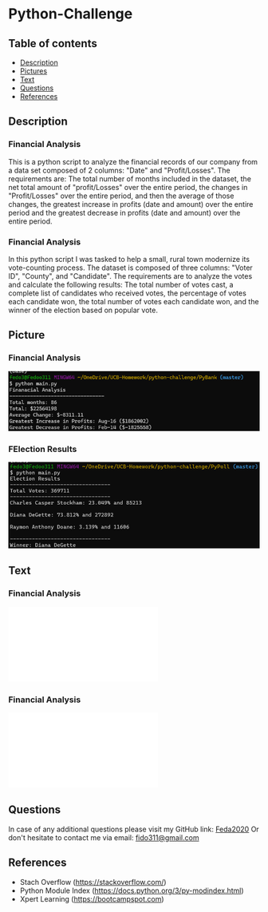# Python-Challenge

## Table of contents

* [Description](#Description)
* [Pictures](#Picture)
* [Text](#Text)
* [Questions](#Questions)
* [References](#References)

## Description

### Financial Analysis

This is a python script to analyze the financial records of our company from a data set composed of 2 columns: "Date" and "Profit/Losses". The requirements are: The total number of months included in the dataset, the net total amount of "profit/Losses" over the entire period, the changes in "Profit/Losses" over the entire period, and then the average of those changes, the greatest increase in profits (date and amount) over the entire period and the greatest decrease in profits (date and amount) over the entire period.

### Financial Analysis

In this python script I was tasked to help a small, rural town modernize its vote-counting process. The dataset is composed of three columns: "Voter ID", "County", and "Candidate". The requirements are to analyze the votes and calculate the following results: The total number of votes cast, a complete list of candidates who received votes, the percentage of votes each candidate won, the total number of votes each candidate won, and the winner of the election based on popular vote.

 ## Picture
### Financial Analysis
 ![Website](./PyBank/image/Financial_Analysis_Terminal_Print.png)

### FElection Results
 ![Website](./PyPoll/image/Election_Results_Terminal_Print.png)

## Text

### Financial Analysis
 ![View the text file](./PyBank/analysis/financial_analysis.txt)
### Financial Analysis
 ![View the text file](./PyPoll/analysis/election_results.txt)

## Questions
In case of any additional questions please visit my GitHub link: [Feda2020](https://github.com/Feda2020) 
Or don't hesitate to contact me via email: fido311@gmail.com

## References
 * Stach Overflow (https://stackoverflow.com/)
 * Python Module Index (https://docs.python.org/3/py-modindex.html)
 * Xpert Learning (https://bootcampspot.com)
    